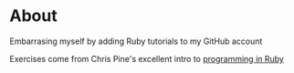 # About

Embarrasing myself by adding Ruby tutorials to my GitHub account

Exercises come from Chris Pine's excellent intro to <a href="https://pine.fm/LearnToProgram/chap_00.html" target="blank">programming in Ruby<a>

